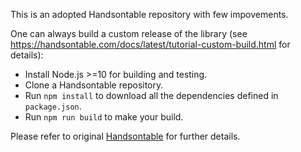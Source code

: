 This is an adopted Handsontable repository with few impovements.

One can always build a custom release of the library (see https://handsontable.com/docs/latest/tutorial-custom-build.html for details):

- Install Node.js >=10 for building and testing.
- Clone a Handsontable repository.
- Run ```npm install``` to download all the dependencies defined in ```package.json```.
- Run ```npm run build``` to make your build.

Please refer to original [Handsontable](//github.com/handsontable/handsontable) for further details.
